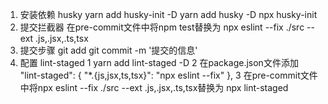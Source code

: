 1. 安装依赖 husky
   yarn add husky-init -D
   yarn add husky -D
   npx husky-init
2. 提交拦截器
   在pre-commit文件中将npm test替换为 npx eslint --fix ./src --ext .js,.jsx,.ts,tsx
3. 提交步骤
   git add 
   git commit -m '提交的信息'
4. 配置 lint-staged
   1 yarn add lint-staged -D
   2 在package.json文件添加
      "lint-staged": {
        "*.{js,jsx,ts,tsx}": "npx eslint --fix"
      },
  3 在pre-commit文件中将npx eslint --fix ./src --ext .js,.jsx,.ts,tsx替换为 npx lint-staged
